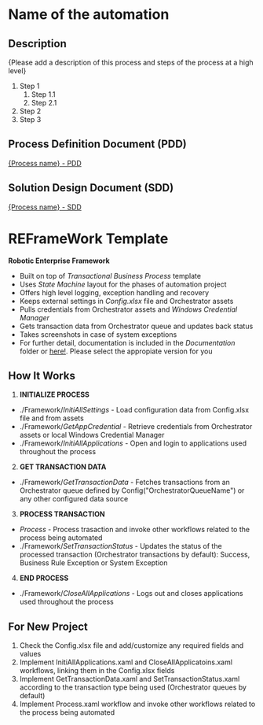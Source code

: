 # Name of the automation #

## Description ##

{Please add a description of this process and steps of the process at a high level}
1. Step 1
	1. Step 1.1
	2. Step 2.1
2. Step 2
3. Step 3

## Process Definition Document (PDD) ##

[{Process name} - PDD](https://docs.google.com/)

## Solution Design Document (SDD) ##

[{Process name} - SDD](https://docs.google.com/)

# REFrameWork Template #
**Robotic Enterprise Framework**

* Built on top of *Transactional Business Process* template
* Uses *State Machine* layout for the phases of automation project
* Offers high level logging, exception handling and recovery
* Keeps external settings in *Config.xlsx* file and Orchestrator assets
* Pulls credentials from Orchestrator assets and *Windows Credential Manager*
* Gets transaction data from Orchestrator queue and updates back status
* Takes screenshots in case of system exceptions
* For further detail, documentation is included in the *Documentation* folder or [here!](https://docs.uipath.com/studio/standalone/2023.4/user-guide/robotic-enterprise-framework). Please select the appropiate version for you


## How It Works ##

1. **INITIALIZE PROCESS**
 + ./Framework/*InitiAllSettings* - Load configuration data from Config.xlsx file and from assets
 + ./Framework/*GetAppCredential* - Retrieve credentials from Orchestrator assets or local Windows Credential Manager
 + ./Framework/*InitiAllApplications* - Open and login to applications used throughout the process

2. **GET TRANSACTION DATA**
 + ./Framework/*GetTransactionData* - Fetches transactions from an Orchestrator queue defined by Config("OrchestratorQueueName") or any other configured data source

3. **PROCESS TRANSACTION**
 + *Process* - Process trasaction and invoke other workflows related to the process being automated 
 + ./Framework/*SetTransactionStatus* - Updates the status of the processed transaction (Orchestrator transactions by default): Success, Business Rule Exception or System Exception

4. **END PROCESS**
 + ./Framework/*CloseAllApplications* - Logs out and closes applications used throughout the process


## For New Project ##

1. Check the Config.xlsx file and add/customize any required fields and values
2. Implement InitiAllApplications.xaml and CloseAllApplicatoins.xaml workflows, linking them in the Config.xlsx fields
3. Implement GetTransactionData.xaml and SetTransactionStatus.xaml according to the transaction type being used (Orchestrator queues by default)
4. Implement Process.xaml workflow and invoke other workflows related to the process being automated
